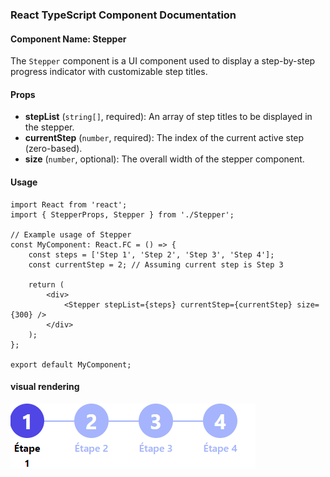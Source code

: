 ### React TypeScript Component Documentation

#### Component Name: Stepper

The `Stepper` component is a UI component used to display a step-by-step progress indicator with customizable step titles.

#### Props

- **stepList** (`string[]`, required): An array of step titles to be displayed in the stepper.
- **currentStep** (`number`, required): The index of the current active step (zero-based).
- **size** (`number`, optional): The overall width of the stepper component.

#### Usage

```tsx
import React from 'react';
import { StepperProps, Stepper } from './Stepper';

// Example usage of Stepper
const MyComponent: React.FC = () => {
    const steps = ['Step 1', 'Step 2', 'Step 3', 'Step 4'];
    const currentStep = 2; // Assuming current step is Step 3

    return (
        <div>
            <Stepper stepList={steps} currentStep={currentStep} size={300} />
        </div>
    );
};

export default MyComponent;
```


#### visual rendering

![Exemple visuel du stepper](./Stepper.png)